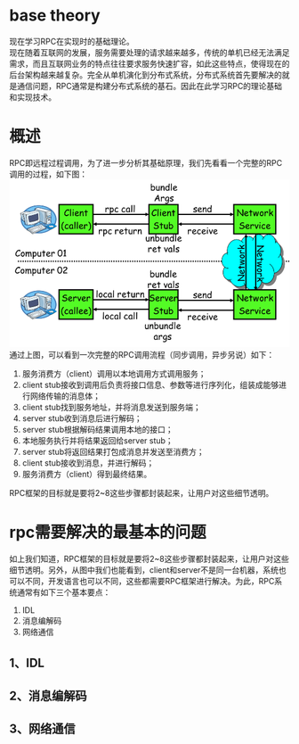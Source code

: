 # base theory
现在学习RPC在实现时的基础理论。  
现在随着互联网的发展，服务需要处理的请求越来越多，传统的单机已经无法满足需求，而且互联网业务的特点往往要求服务快速扩容，如此这些特点，使得现在的后台架构越来越复杂。完全从单机演化到分布式系统，分布式系统首先要解决的就是通信问题，RPC通常是构建分布式系统的基石。因此在此学习RPC的理论基础和实现技术。

# 概述
RPC即远程过程调用，为了进一步分析其基础原理，我们先看看一个完整的RPC调用的过程，如下图：  
![图1](image/base_theory_1.png)
通过上图，可以看到一次完整的RPC调用流程（同步调用，异步另说）如下： 
1. 服务消费方（client）调用以本地调用方式调用服务；  
2. client stub接收到调用后负责将接口信息、参数等进行序列化，组装成能够进行网络传输的消息体；  
3. client stub找到服务地址，并将消息发送到服务端；  
4. server stub收到消息后进行解码；  
5. server stub根据解码结果调用本地的接口；  
6. 本地服务执行并将结果返回给server stub；  
7. server stub将返回结果打包成消息并发送至消费方；  
8. client stub接收到消息，并进行解码；  
9. 服务消费方（client）得到最终结果。 

RPC框架的目标就是要将2~8这些步骤都封装起来，让用户对这些细节透明。

# rpc需要解决的最基本的问题
如上我们知道，RPC框架的目标就是要将2~8这些步骤都封装起来，让用户对这些细节透明。另外，从图中我们也能看到，client和server不是同一台机器，系统也可以不同，开发语言也可以不同，这些都需要RPC框架进行解决。为此，RPC系统通常有如下三个基本要点：  
1. IDL
2. 消息编解码
3. 网络通信

## 1、IDL

## 2、消息编解码


## 3、网络通信
